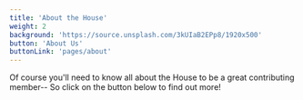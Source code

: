 ```yaml
---
title: 'About the House'
weight: 2
background: 'https://source.unsplash.com/3kUIaB2EPp8/1920x500'
button: 'About Us'
buttonLink: 'pages/about'
---
```


Of course you'll need to know all about the House to be a great contributing member-- So click on the button below to find out more!